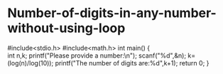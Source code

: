 # Number-of-digits-in-any-number-without-using-loop
#include<stdio.h>
#include<math.h>
int main()
{   
    int n,k;
    printf("Please provide a number:\n");
    scanf("%d",&n);
    k=(log(n)/log(10));
    printf("The number of digits are:%d",k+1);
    return 0;
}
